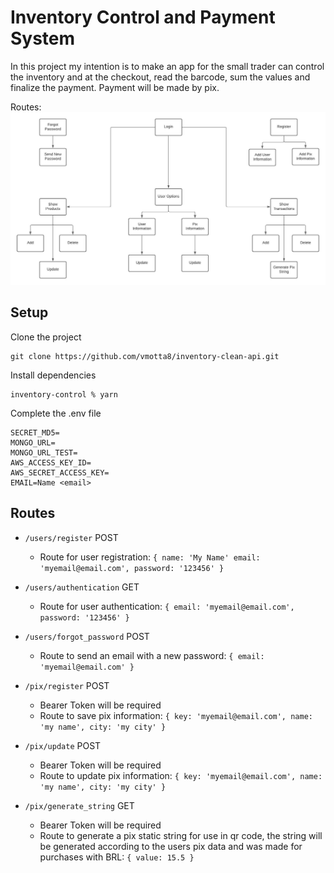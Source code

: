 # Inventory Control and Payment System

In this project my intention is to make an app for the small trader can control the inventory and at the checkout, read the barcode, sum the values and finalize the payment. Payment will be made by pix.

Routes:
<img src="images/CleanInventory.jpeg">

## Setup
Clone the project
```
git clone https://github.com/vmotta8/inventory-clean-api.git
```

Install dependencies
```
inventory-control % yarn
```

Complete the .env file
```
SECRET_MD5=
MONGO_URL=
MONGO_URL_TEST=
AWS_ACCESS_KEY_ID=
AWS_SECRET_ACCESS_KEY=
EMAIL=Name <email>
```

## Routes
  - ```/users/register``` POST
    - Route for user registration: ```{
      name: 'My Name'
      email: 'myemail@email.com',
      password: '123456'
    }```

  - ```/users/authentication``` GET
    - Route for user authentication: ```{
      email: 'myemail@email.com',
      password: '123456'
    }```

  - ```/users/forgot_password``` POST
    - Route to send an email with a new password: ```{
      email: 'myemail@email.com'
      }```

  - ```/pix/register``` POST
    - Bearer Token will be required
    - Route to save pix information: ```{
      key: 'myemail@email.com',
      name: 'my name',
      city: 'my city'
      }```

  - ```/pix/update``` POST
    - Bearer Token will be required
    - Route to update pix information: ```{
      key: 'myemail@email.com',
      name: 'my name',
      city: 'my city'
      }```

  - ```/pix/generate_string``` GET
    - Bearer Token will be required
    - Route to generate a pix static string for use in qr code, the string will be generated according to the users pix data and was made for purchases with BRL: ```{
      value: 15.5
      }```
